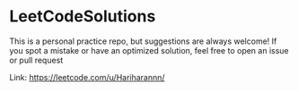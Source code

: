 # LeetCodeSolutions

This is a personal practice repo, but suggestions are always welcome!
If you spot a mistake or have an optimized solution, feel free to open an issue or pull request


Link: https://leetcode.com/u/Hariharannn/
